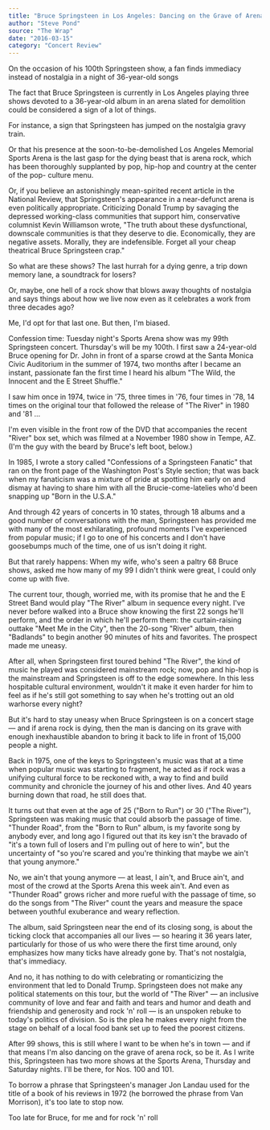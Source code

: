 ```yaml
---
title: "Bruce Springsteen in Los Angeles: Dancing on the Grave of Arena Rock"
author: "Steve Pond"
source: "The Wrap"
date: "2016-03-15"
category: "Concert Review"
---
```


On the occasion of his 100th Springsteen show, a fan finds immediacy instead of nostalgia in a night of 36-year-old songs

The fact that Bruce Springsteen is currently in Los Angeles playing three shows devoted to a 36-year-old album in an arena slated for demolition could be considered a sign of a lot of things.

For instance, a sign that Springsteen has jumped on the nostalgia gravy train.

Or that his presence at the soon-to-be-demolished Los Angeles Memorial Sports Arena is the last gasp for the dying beast that is arena rock, which has been thoroughly supplanted by pop, hip-hop and country at the center of the pop- culture menu.

Or, if you believe an astonishingly mean-spirited recent article in the National Review, that Springsteen's appearance in a near-defunct arena is even politically appropriate. Criticizing Donald Trump by savaging the depressed working-class communities that support him, conservative columnist Kevin Williamson wrote, "The truth about these dysfunctional, downscale communities is that they deserve to die. Economically, they are negative assets. Morally, they are indefensible. Forget all your cheap theatrical Bruce Springsteen crap."

So what are these shows? The last hurrah for a dying genre, a trip down memory lane, a soundtrack for losers?

Or, maybe, one hell of a rock show that blows away thoughts of nostalgia and says things about how we live now even as it celebrates a work from three decades ago?

Me, I'd opt for that last one. But then, I'm biased.

Confession time: Tuesday night's Sports Arena show was my 99th Springsteen concert. Thursday's will be my 100th. I first saw a 24-year-old Bruce opening for Dr. John in front of a sparse crowd at the Santa Monica Civic Auditorium in the summer of 1974, two months after I became an instant, passionate fan the first time I heard his album "The Wild, the Innocent and the E Street Shuffle."

I saw him once in 1974, twice in '75, three times in '76, four times in '78, 14 times on the original tour that followed the release of "The River" in 1980 and '81 ...

I'm even visible in the front row of the DVD that accompanies the recent "River" box set, which was filmed at a November 1980 show in Tempe, AZ. (I'm the guy with the beard by Bruce's left boot, below.)

In 1985, I wrote a story called "Confessions of a Springsteen Fanatic" that ran on the front page of the Washington Post's Style section; that was back when my fanaticism was a mixture of pride at spotting him early on and dismay at having to share him with all the Brucie-come-latelies who'd been snapping up "Born in the U.S.A."

And through 42 years of concerts in 10 states, through 18 albums and a good number of conversations with the man, Springsteen has provided me with many of the most exhilarating, profound moments I've experienced from popular music; if I go to one of his concerts and I don't have goosebumps much of the time, one of us isn't doing it right.

But that rarely happens: When my wife, who's seen a paltry 68 Bruce shows, asked me how many of my 99 I didn't think were great, I could only come up with five.

The current tour, though, worried me, with its promise that he and the E Street Band would play "The River" album in sequence every night. I've never before walked into a Bruce show knowing the first 22 songs he'll perform, and the order in which he'll perform them: the curtain-raising outtake "Meet Me in the City", then the 20-song "River" album, then "Badlands" to begin another 90 minutes of hits and favorites. The prospect made me uneasy.

After all, when Springsteen first toured behind "The River", the kind of music he played was considered mainstream rock; now, pop and hip-hop is the mainstream and Springsteen is off to the edge somewhere. In this less hospitable cultural environment, wouldn't it make it even harder for him to feel as if he's still got something to say when he's trotting out an old warhorse every night?

But it's hard to stay uneasy when Bruce Springsteen is on a concert stage — and if arena rock is dying, then the man is dancing on its grave with enough inexhaustible abandon to bring it back to life in front of 15,000 people a night.

Back in 1975, one of the keys to Springsteen's music was that at a time when popular music was starting to fragment, he acted as if rock was a unifying cultural force to be reckoned with, a way to find and build community and chronicle the journey of his and other lives. And 40 years burning down that road, he still does that.

It turns out that even at the age of 25 ("Born to Run") or 30 ("The River"), Springsteen was making music that could absorb the passage of time. "Thunder Road", from the "Born to Run" album, is my favorite song by anybody ever, and long ago I figured out that its key isn't the bravado of "it's a town full of losers and I'm pulling out of here to win", but the uncertainty of "so you're scared and you're thinking that maybe we ain't that young anymore."

No, we ain't that young anymore — at least, I ain't, and Bruce ain't, and most of the crowd at the Sports Arena this week ain't. And even as "Thunder Road" grows richer and more rueful with the passage of time, so do the songs from "The River" count the years and measure the space between youthful exuberance and weary reflection.

The album, said Springsteen near the end of its closing song, is about the ticking clock that accompanies all our lives — so hearing it 36 years later, particularly for those of us who were there the first time around, only emphasizes how many ticks have already gone by. That's not nostalgia, that's immediacy.

And no, it has nothing to do with celebrating or romanticizing the environment that led to Donald Trump. Springsteen does not make any political statements on this tour, but the world of "The River" — an inclusive community of love and fear and faith and tears and humor and death and friendship and generosity and rock 'n' roll — is an unspoken rebuke to today's politics of division. So is the plea he makes every night from the stage on behalf of a local food bank set up to feed the poorest citizens.

After 99 shows, this is still where I want to be when he's in town — and if that means I'm also dancing on the grave of arena rock, so be it. As I write this, Springsteen has two more shows at the Sports Arena, Thursday and Saturday nights. I'll be there, for Nos. 100 and 101.

To borrow a phrase that Springsteen's manager Jon Landau used for the title of a book of his reviews in 1972 (he borrowed the phrase from Van Morrison), it's too late to stop now.

Too late for Bruce, for me and for rock 'n' roll
